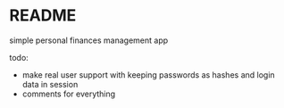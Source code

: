 # README
simple personal finances management app

todo:  
- make real user support with keeping passwords as hashes and login data in session
- comments for everything
